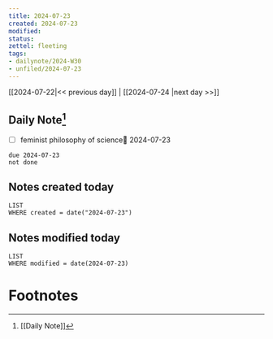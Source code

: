 ```yaml
---
title: 2024-07-23
created: 2024-07-23
modified: 
status:
zettel: fleeting
tags: 
- dailynote/2024-W30 
- unfiled/2024-07-23
---
```


[[2024-07-22|<< previous day]] | [[2024-07-24 |next day >>]]

## Daily Note[^1]
- [ ] feminist philosophy of science📅 2024-07-23 
```tasks
due 2024-07-23
not done
```
## Notes created today
```dataview
LIST
WHERE created = date("2024-07-23")
```
## Notes modified today
```dataview
LIST
WHERE modified = date(2024-07-23)
```

# Footnotes

[^1]: [[Daily Note]]
